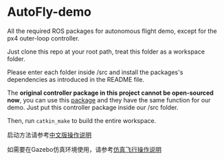# AutoFly-demo
All the required ROS packages for autonomous flight demo, except for the px4 outer-loop controller.

Just clone this repo at your root path, treat this folder as a workspace folder.

Please enter each folder inside /src and install the packages's dependencies as introduced in the README file.


The **original controller package in this project cannot be open-sourced now**, you can use this [package](https://github.com/chenhanpolyu/px4Controller-linear) and they have the same function for our demo. Just put this controller package inside our /src folder.

Then, run `catkin_make` to build the entire workspace.

启动方法请参考[中文版操作说明](https://github.com/chenhanpolyu/AutoFly-demo/blob/master/%E6%9C%AA%E7%9F%A5%E5%8A%A8%E6%80%81%E7%8E%AF%E5%A2%83%E8%87%AA%E4%B8%BB%E9%A3%9E%E8%A1%8C%E7%B3%BB%E7%BB%9F%E8%AF%B4%E6%98%8E%E4%B9%A6.docx)

如需要在Gazebo仿真环境使用，请参考[仿真飞行操作说明](https://github.com/chenhanpolyu/AutoFly-demo/blob/master/sim_tutorial.md)
